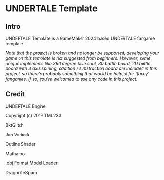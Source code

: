 # UNDERTALE Template
## Intro
UNDERTALE Template is a GameMaker 2024 based UNDERTALE fangame template.<br/>

<i>
Note that the project is broken and no longer be supported, developing your game on this template is not suggested from beginners.
However, some unique implements like 360 degree blue soul, 3D battle board, 2D battle board with 3 axis spining, addition / substraction board are included in this project, so there's probably something that would be helpful for 'fancy' fangames.
If so, you're welcomed to use any code in this project. </i>

## Credit

UNDERTALE Engine

Copyright (c) 2019 TML233 <br/>

BktGlitch

Jan Vorisek <br/>

Outline Shader

Matharoo <br/>

.obj Format Model Loader

DragoniteSpam<br/>
